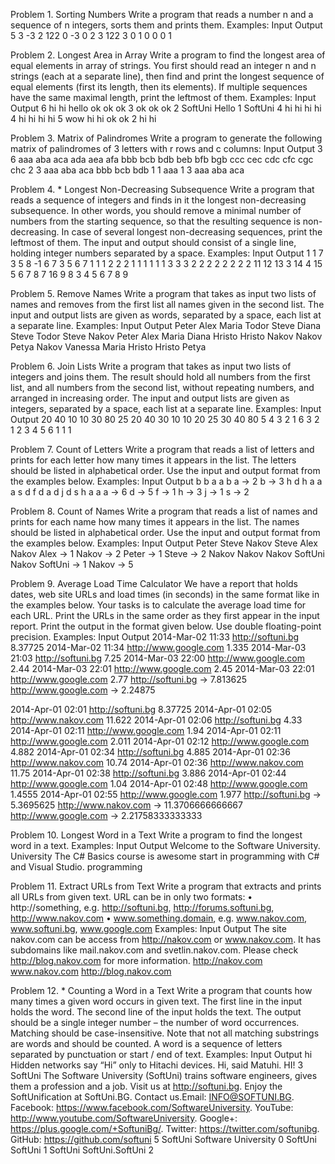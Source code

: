 Problem 1.	Sorting Numbers
Write a program that reads a number n and a sequence of n integers, sorts them and prints them. Examples:
Input	Output
5
3
-3
2
122
0	-3
0
2
3
122
3
0
1
0	0
0
1

Problem 2.	Longest Area in Array
Write a program to find the longest area of equal elements in array of strings. You first should read an integer n and n strings (each at a separate line), then find and print the longest sequence of equal elements (first its length, then its elements). If multiple sequences have the same maximal length, print the leftmost of them. Examples:
Input	Output
6
hi
hi
hello
ok
ok
ok	3
ok
ok
ok
2
SoftUni
Hello	1
SoftUni
4
hi
hi
hi
hi	4
hi
hi
hi
hi
5
wow
hi
hi
ok
ok	2
hi
hi

Problem 3.	Matrix of Palindromes
Write a program to generate the following matrix of palindromes of 3 letters with r rows and c columns:
Input	Output
3 6	aaa aba aca	ada aea afa
bbb bcb bdb	beb bfb bgb
ccc cec cdc	cfc cgc chc
2 3	aaa aba aca
bbb bcb bdb
1 1	aaa
1 3	aaa aba aca

Problem 4.	* Longest Non-Decreasing Subsequence
Write a program that reads a sequence of integers and finds in it the longest non-decreasing subsequence. In other words, you should remove a minimal number of numbers from the starting sequence, so that the resulting sequence is non-decreasing. In case of several longest non-decreasing sequences, print the leftmost of them. The input and output should consist of a single line, holding integer numbers separated by a space. Examples:
Input	Output
1	1
7 3 5 8 -1 6 7	3 5 6 7
1 1 1 2 2 2	1 1 1
1 1 1 3 3 3 2 2 2 2	2 2 2 2
11 12 13 3 14 4 15 5 6 7 8 7 16 9 8	3 4 5 6 7 8 9

Problem 5.	Remove Names
Write a program that takes as input two lists of names and removes from the first list all names given in the second list. The input and output lists are given as words, separated by a space, each list at a separate line. Examples:
Input	Output
Peter Alex Maria Todor Steve Diana Steve
Todor Steve Nakov	Peter Alex Maria Diana
Hristo Hristo Nakov Nakov Petya
Nakov Vanessa Maria	Hristo Hristo Petya

Problem 6.	Join Lists
Write a program that takes as input two lists of integers and joins them. The result should hold all numbers from the first list, and all numbers from the second list, without repeating numbers, and arranged in increasing order. The input and output lists are given as integers, separated by a space, each list at a separate line. Examples:
Input	Output
20 40 10 10 30 80
25 20 40 30 10	10 20 25 30 40 80
5 4 3 2 1
6 3 2	1 2 3 4 5 6
1
1	1

Problem 7.	Count of Letters
Write a program that reads a list of letters and prints for each letter how many times it appears in the list. The letters should be listed in alphabetical order. Use the input and output format from the examples below. Examples:
Input	Output
b b a a b	a -> 2
b -> 3
h d h a a a s d f d a d j d s h a a	a -> 6
d -> 5
f -> 1
h -> 3
j -> 1
s -> 2

Problem 8.	Count of Names
Write a program that reads a list of names and prints for each name how many times it appears in the list. The names should be listed in alphabetical order. Use the input and output format from the examples below. Examples:
Input	Output
Peter Steve Nakov Steve Alex Nakov	Alex -> 1
Nakov -> 2
Peter -> 1
Steve -> 2
Nakov Nakov Nakov SoftUni Nakov	SoftUni -> 1
Nakov -> 5

Problem 9.	Average Load Time Calculator
We have a report that holds dates, web site URLs and load times (in seconds) in the same format like in the examples below. Your tasks is to calculate the average load time for each URL. Print the URLs in the same order as they first appear in the input report. Print the output in the format given below. Use double floating-point precision. Examples:
Input	Output
2014-Mar-02 11:33 http://softuni.bg 8.37725
2014-Mar-02 11:34 http://www.google.com 1.335
2014-Mar-03 21:03 http://softuni.bg 7.25
2014-Mar-03 22:00 http://www.google.com 2.44
2014-Mar-03 22:01 http://www.google.com 2.45
2014-Mar-03 22:01 http://www.google.com 2.77
http://softuni.bg -> 7.813625
http://www.google.com -> 2.24875

2014-Apr-01 02:01 http://softuni.bg 8.37725
2014-Apr-01 02:05 http://www.nakov.com 11.622
2014-Apr-01 02:06 http://softuni.bg 4.33
2014-Apr-01 02:11 http://www.google.com 1.94
2014-Apr-01 02:11 http://www.google.com 2.011
2014-Apr-01 02:12 http://www.google.com 4.882
2014-Apr-01 02:34 http://softuni.bg 4.885
2014-Apr-01 02:36 http://www.nakov.com 10.74
2014-Apr-01 02:36 http://www.nakov.com 11.75
2014-Apr-01 02:38 http://softuni.bg 3.886
2014-Apr-01 02:44 http://www.google.com 1.04
2014-Apr-01 02:48 http://www.google.com 1.4555
2014-Apr-01 02:55 http://www.google.com 1.977
http://softuni.bg -> 5.3695625
http://www.nakov.com -> 11.3706666666667
http://www.google.com -> 2.21758333333333

Problem 10.	Longest Word in a Text
Write a program to find the longest word in a text. Examples:
Input	Output
Welcome to the Software University.	University
The C# Basics course is awesome start in programming with C# and Visual Studio.	programming

Problem 11.	Extract URLs from Text
Write a program that extracts and prints all URLs from given text. URL can be in only two formats:
•	http://something, e.g. http://softuni.bg, http://forums.softuni.bg, http://www.nakov.com 
•	www.something.domain, e.g. www.nakov.com, www.softuni.bg, www.google.com
Examples:
Input	Output
The site nakov.com can be access from http://nakov.com or www.nakov.com. It has subdomains like mail.nakov.com and svetlin.nakov.com. Please check http://blog.nakov.com for more information.	http://nakov.com
www.nakov.com
http://blog.nakov.com

Problem 12.	* Counting a Word in a Text
Write a program that counts how many times a given word occurs in given text. The first line in the input holds the word. The second line of the input holds the text. The output should be a single integer number – the number of word occurrences. Matching should be case-insensitive. Note that not all matching substrings are words and should be counted. A word is a sequence of letters separated by punctuation or start / end of text. Examples:
Input	Output
hi
Hidden networks say “Hi” only to Hitachi devices. Hi, said Matuhi. HI!	3
SoftUni
The Software University (SoftUni) trains software engineers, gives them a profession and a job. Visit us at http://softuni.bg. Enjoy the SoftUnification at SoftUni.BG. Contact us.Email: INFO@SOFTUNI.BG. Facebook: https://www.facebook.com/SoftwareUniversity. YouTube: http://www.youtube.com/SoftwareUniversity. Google+: https://plus.google.com/+SoftuniBg/. Twitter: https://twitter.com/softunibg. GitHub: https://github.com/softuni
5
SoftUni
Software University	0
SoftUni
SoftUni	1
SoftUni
SoftUni.SoftUni	2
